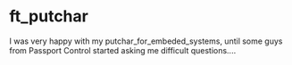 # ft_putchar

I was very happy with my putchar_for_embeded_systems, until some guys from Passport Control started asking me difficult questions....
